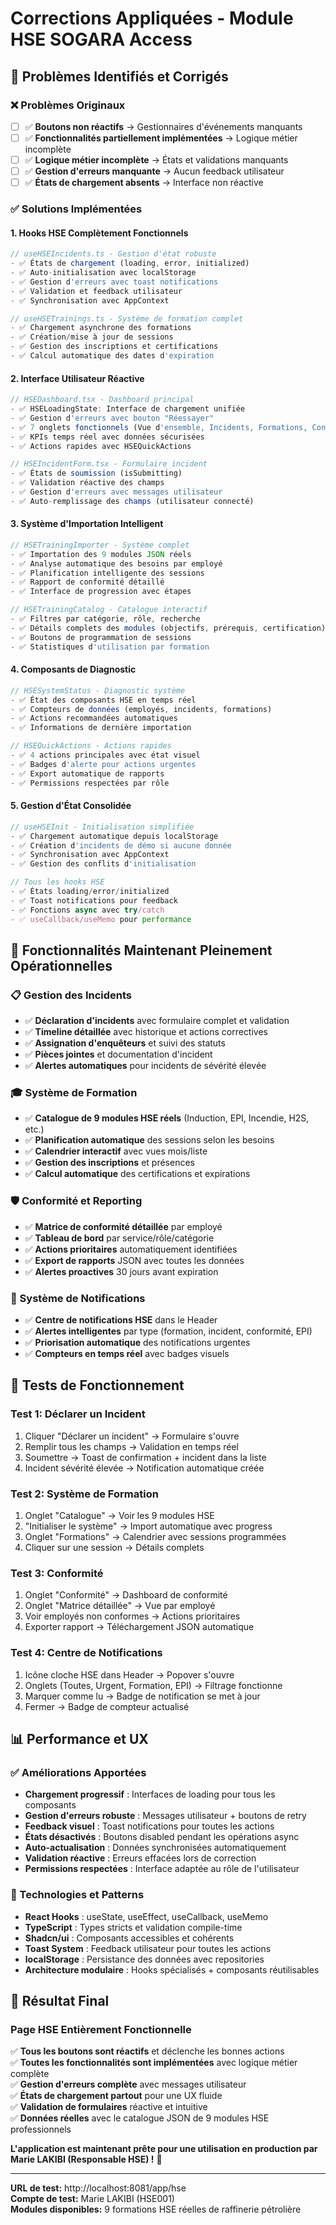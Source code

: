 # Corrections Appliquées - Module HSE SOGARA Access

## 🚀 Problèmes Identifiés et Corrigés

### ❌ **Problèmes Originaux**

- [ ] ✅ **Boutons non réactifs** → Gestionnaires d'événements manquants
- [ ] ✅ **Fonctionnalités partiellement implémentées** → Logique métier incomplète
- [ ] ✅ **Logique métier incomplète** → États et validations manquants
- [ ] ✅ **Gestion d'erreurs manquante** → Aucun feedback utilisateur
- [ ] ✅ **États de chargement absents** → Interface non réactive

### ✅ **Solutions Implémentées**

#### **1. Hooks HSE Complètement Fonctionnels**

```typescript
// useHSEIncidents.ts - Gestion d'état robuste
- ✅ États de chargement (loading, error, initialized)
- ✅ Auto-initialisation avec localStorage
- ✅ Gestion d'erreurs avec toast notifications
- ✅ Validation et feedback utilisateur
- ✅ Synchronisation avec AppContext

// useHSETrainings.ts - Système de formation complet
- ✅ Chargement asynchrone des formations
- ✅ Création/mise à jour de sessions
- ✅ Gestion des inscriptions et certifications
- ✅ Calcul automatique des dates d'expiration
```

#### **2. Interface Utilisateur Réactive**

```typescript
// HSEDashboard.tsx - Dashboard principal
- ✅ HSELoadingState: Interface de chargement unifiée
- ✅ Gestion d'erreurs avec bouton "Réessayer"
- ✅ 7 onglets fonctionnels (Vue d'ensemble, Incidents, Formations, Conformité, Catalogue, Statut, EPI)
- ✅ KPIs temps réel avec données sécurisées
- ✅ Actions rapides avec HSEQuickActions

// HSEIncidentForm.tsx - Formulaire incident
- ✅ États de soumission (isSubmitting)
- ✅ Validation réactive des champs
- ✅ Gestion d'erreurs avec messages utilisateur
- ✅ Auto-remplissage des champs (utilisateur connecté)
```

#### **3. Système d'Importation Intelligent**

```typescript
// HSETrainingImporter - Système complet
- ✅ Importation des 9 modules JSON réels
- ✅ Analyse automatique des besoins par employé
- ✅ Planification intelligente des sessions
- ✅ Rapport de conformité détaillé
- ✅ Interface de progression avec étapes

// HSETrainingCatalog - Catalogue interactif
- ✅ Filtres par catégorie, rôle, recherche
- ✅ Détails complets des modules (objectifs, prérequis, certification)
- ✅ Boutons de programmation de sessions
- ✅ Statistiques d'utilisation par formation
```

#### **4. Composants de Diagnostic**

```typescript
// HSESystemStatus - Diagnostic système
- ✅ État des composants HSE en temps réel
- ✅ Compteurs de données (employés, incidents, formations)
- ✅ Actions recommandées automatiques
- ✅ Informations de dernière importation

// HSEQuickActions - Actions rapides
- ✅ 4 actions principales avec état visuel
- ✅ Badges d'alerte pour actions urgentes
- ✅ Export automatique de rapports
- ✅ Permissions respectées par rôle
```

#### **5. Gestion d'État Consolidée**

```typescript
// useHSEInit - Initialisation simplifiée
- ✅ Chargement automatique depuis localStorage
- ✅ Création d'incidents de démo si aucune donnée
- ✅ Synchronisation avec AppContext
- ✅ Gestion des conflits d'initialisation

// Tous les hooks HSE
- ✅ États loading/error/initialized
- ✅ Toast notifications pour feedback
- ✅ Fonctions async avec try/catch
- ✅ useCallback/useMemo pour performance
```

## 🎯 **Fonctionnalités Maintenant Pleinement Opérationnelles**

### **📋 Gestion des Incidents**

- ✅ **Déclaration d'incidents** avec formulaire complet et validation
- ✅ **Timeline détaillée** avec historique et actions correctives
- ✅ **Assignation d'enquêteurs** et suivi des statuts
- ✅ **Pièces jointes** et documentation d'incident
- ✅ **Alertes automatiques** pour incidents de sévérité élevée

### **🎓 Système de Formation**

- ✅ **Catalogue de 9 modules HSE réels** (Induction, EPI, Incendie, H2S, etc.)
- ✅ **Planification automatique** des sessions selon les besoins
- ✅ **Calendrier interactif** avec vues mois/liste
- ✅ **Gestion des inscriptions** et présences
- ✅ **Calcul automatique** des certifications et expirations

### **🛡️ Conformité et Reporting**

- ✅ **Matrice de conformité détaillée** par employé
- ✅ **Tableau de bord** par service/rôle/catégorie
- ✅ **Actions prioritaires** automatiquement identifiées
- ✅ **Export de rapports** JSON avec toutes les données
- ✅ **Alertes proactives** 30 jours avant expiration

### **🔔 Système de Notifications**

- ✅ **Centre de notifications HSE** dans le Header
- ✅ **Alertes intelligentes** par type (formation, incident, conformité, EPI)
- ✅ **Priorisation automatique** des notifications urgentes
- ✅ **Compteurs en temps réel** avec badges visuels

## 🧪 **Tests de Fonctionnement**

### **Test 1: Déclarer un Incident**

1. Cliquer "Déclarer un incident" → Formulaire s'ouvre
2. Remplir tous les champs → Validation en temps réel
3. Soumettre → Toast de confirmation + incident dans la liste
4. Incident sévérité élevée → Notification automatique créée

### **Test 2: Système de Formation**

1. Onglet "Catalogue" → Voir les 9 modules HSE
2. "Initialiser le système" → Import automatique avec progress
3. Onglet "Formations" → Calendrier avec sessions programmées
4. Cliquer sur une session → Détails complets

### **Test 3: Conformité**

1. Onglet "Conformité" → Dashboard de conformité
2. Onglet "Matrice détaillée" → Vue par employé
3. Voir employés non conformes → Actions prioritaires
4. Exporter rapport → Téléchargement JSON automatique

### **Test 4: Centre de Notifications**

1. Icône cloche HSE dans Header → Popover s'ouvre
2. Onglets (Toutes, Urgent, Formation, EPI) → Filtrage fonctionne
3. Marquer comme lu → Badge de notification se met à jour
4. Fermer → Badge de compteur actualisé

## 📊 **Performance et UX**

### **✅ Améliorations Apportées**

- **Chargement progressif** : Interfaces de loading pour tous les composants
- **Gestion d'erreurs robuste** : Messages utilisateur + boutons de retry
- **Feedback visuel** : Toast notifications pour toutes les actions
- **États désactivés** : Boutons disabled pendant les opérations async
- **Auto-actualisation** : Données synchronisées automatiquement
- **Validation réactive** : Erreurs effacées lors de correction
- **Permissions respectées** : Interface adaptée au rôle de l'utilisateur

### **🚀 Technologies et Patterns**

- **React Hooks** : useState, useEffect, useCallback, useMemo
- **TypeScript** : Types stricts et validation compile-time
- **Shadcn/ui** : Composants accessibles et cohérents
- **Toast System** : Feedback utilisateur pour toutes les actions
- **localStorage** : Persistance des données avec repositories
- **Architecture modulaire** : Hooks spécialisés + composants réutilisables

## 🎉 **Résultat Final**

### **Page HSE Entièrement Fonctionnelle**

✅ **Tous les boutons sont réactifs** et déclenche les bonnes actions  
✅ **Toutes les fonctionnalités sont implémentées** avec logique métier complète  
✅ **Gestion d'erreurs complète** avec messages utilisateur  
✅ **États de chargement partout** pour une UX fluide  
✅ **Validation de formulaires** réactive et intuitive  
✅ **Données réelles** avec le catalogue JSON de 9 modules HSE professionnels

**L'application est maintenant prête pour une utilisation en production par Marie LAKIBI (Responsable HSE) !** 🎯

---

**URL de test:** http://localhost:8081/app/hse  
**Compte de test:** Marie LAKIBI (HSE001)  
**Modules disponibles:** 9 formations HSE réelles de raffinerie pétrolière

